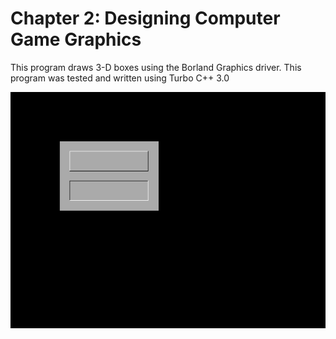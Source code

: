 # Chapter 2: Designing Computer Game Graphics

This program draws 3-D boxes using the Borland Graphics driver. This program
was tested and written using Turbo C++ 3.0

![3ddemo](img/3ddemo_000.png)


